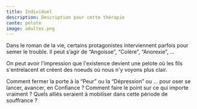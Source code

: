 ```yaml
---
title: Individuel
description: Description pour cette thérapie
conte: pelote
image: adultes.png
---
```

Dans le roman de la vie, certains protagonistes interviennent parfois pour semer le trouble. Il peut s’agir de “Angoisse”, “Colère”, “Anorexie”,  ...

On peut avoir l'impression que l'existence devient une pelote où les fils s'entrelacent et créent des noeuds où nous n'y voyons plus clair.

Comment fermer la porte à la “Peur” ou la “Dépression” ou ... pour oser se lancer, avancer, en Confiance ? Comment faire le point sur ce qui importe vraiment ? Quels alliés seraient à mobiliser dans cette période de souffrance ?
